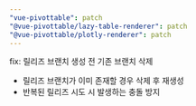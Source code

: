 ```yaml
---
"vue-pivottable": patch
"@vue-pivottable/lazy-table-renderer": patch
"@vue-pivottable/plotly-renderer": patch
---
```


fix: 릴리즈 브랜치 생성 전 기존 브랜치 삭제

- 릴리즈 브랜치가 이미 존재할 경우 삭제 후 재생성
- 반복된 릴리즈 시도 시 발생하는 충돌 방지